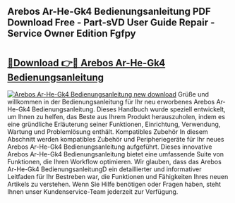 ## Arebos Ar-He-Gk4 Bedienungsanleitung PDF Download Free - Part-sVD User Guide Repair - Service Owner Edition Fgfpy

# <h2><a href="http://df55fz.blite.top/?on=Arebos+Ar-He-Gk4+Bedienungsanleitung">🔗Download 👉🔴 Arebos Ar-He-Gk4 Bedienungsanleitung</a></h2>

[![Arebos Ar-He-Gk4 Bedienungsanleitung new download](https://i.imgur.com/lujVjoI.png)](http://df55fz.blite.top/?on=Arebos+Ar-He-Gk4+Bedienungsanleitung)
Grüße und willkommen in der Bedienungsanleitung für Ihr neu erworbenes Arebos Ar-He-Gk4 Bedienungsanleitung. Dieses Handbuch wurde speziell entwickelt, um Ihnen zu helfen, das Beste aus Ihrem Produkt herauszuholen, indem es eine gründliche Erläuterung seiner Funktionen, Einrichtung, Verwendung, Wartung und Problemlösung enthält. Kompatibles Zubehör In diesem Abschnitt werden kompatibles Zubehör und Peripheriegeräte für Ihr neues Arebos Ar-He-Gk4 Bedienungsanleitung aufgeführt. Dieses innovative Arebos Ar-He-Gk4 Bedienungsanleitung bietet eine umfassende Suite von Funktionen, die Ihren Workflow optimieren. Wir glauben, dass das Arebos Ar-He-Gk4 BedienungsanleitungD ein detaillierter und informativer Leitfaden für Ihr Bestreben war, die Funktionen und Fähigkeiten Ihres neuen Artikels zu verstehen. Wenn Sie Hilfe benötigen oder Fragen haben, steht Ihnen unser Kundenservice-Team jederzeit zur Verfügung.
